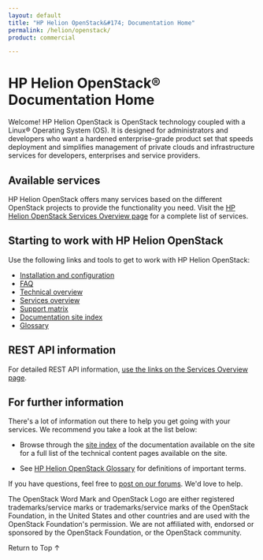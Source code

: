 ```yaml
---
layout: default
title: "HP Helion OpenStack&#174; Documentation Home"
permalink: /helion/openstack/
product: commercial

---
```

<!--PUBLISHED-->


<script>

function PageRefresh {
onLoad="window.refresh"
}

PageRefresh();

</script>

# HP Helion OpenStack&#174; Documentation Home

Welcome! HP Helion OpenStack is OpenStack technology coupled with a Linux&#174; Operating System (OS). It is designed for administrators and developers who want a hardened enterprise-grade product set that speeds deployment and simplifies management of private clouds and infrastructure services for developers, enterprises and service providers.

<!--This page covers the following topics:
* [Available Services](#services)
* [Starting to work with HP Helion OpenStack](#start)
* [REST API information](#api)
* [For further information](furtherinfo)
-->

## Available services 

HP Helion OpenStack offers many services based on the different OpenStack projects to provide the functionality you need. Visit the [HP Helion OpenStack Services Overview page](/helion/openstack/services/overview/) for a complete list of services.

## Starting to work with HP Helion OpenStack 

Use the following links and tools to get to work with HP Helion OpenStack:

* [Installation and configuration](/helion/openstack/install-beta-overview/) 
* [FAQ](/helion/openstack/faq/)
* [Technical overview](/helion/openstack/technical-overview/)
* [Services overview](/helion/openstack/services/overview/)
* [Support matrix](/helion/openstack/support-matrix-beta/)
* [Documentation site index](/helion/openstack/siteindex/)
* [Glossary](/helion/openstack/glossary/)

## REST API information 

For detailed REST API information, [use the links on the Services Overview page](/helion/openstack/services/overview/). 

## For further information 

There's a lot of information out there to help you get going with your services. We recommend you take a look at the list below:

* Browse through the [site index](/helion/openstack/siteindex/) of the documentation available on the site for a full list of the technical content pages available on the site.

* See [HP Helion OpenStack Glossary](/helion/openstack/glossary/) for definitions of important terms.

If you have questions, feel free to [post on our forums](https://connect.hpcloud.com/). We'd love to help.

The OpenStack Word Mark and OpenStack Logo are either registered trademarks/service marks or trademarks/service marks of the OpenStack Foundation, in the United States and other countries and are used with the OpenStack Foundation's permission. We are not affiliated with, endorsed or sponsored by the OpenStack Foundation, or the OpenStack community.


<a href="#top" style="padding:14px 0px 14px 0px; text-decoration: none;"> Return to Top &#8593; </a>
